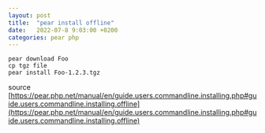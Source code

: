 ```yaml
---
layout: post
title:  "pear install offline"
date:   2022-07-8 9:03:00 +0200
categories: pear php
---
```


```
pear download Foo
cp tgz file
pear install Foo-1.2.3.tgz
```

source [https://pear.php.net/manual/en/guide.users.commandline.installing.php#guide.users.commandline.installing.offline](https://pear.php.net/manual/en/guide.users.commandline.installing.php#guide.users.commandline.installing.offline)